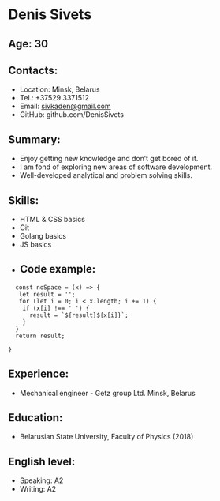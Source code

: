 # Denis Sivets
## Age: 30
## Contacts:
 * Location: Minsk, Belarus
 * Tel.: +37529 3371512
 * Email: sivkaden@gmail.com
 * GitHub: github.com/DenisSivets
## Summary:
 * Enjoy getting new knowledge and don’t get bored of it.
 * I am fond of exploring new areas of software development.
 * Well-developed analytical and problem solving skills.
## Skills:
 * HTML & CSS basics
 * Git
 * Golang basics
 * JS basics
* ## Code example:
```
  const noSpace = (x) => {
   let result = '';
   for (let i = 0; i < x.length; i += 1) {
    if (x[i] !== ' ') {
      result = `${result}${x[i]}`;
    }
  }
  return result;

}
```
## Experience:
 * Mechanical engineer - Getz group Ltd. Minsk, Belarus
## Education:
 * Belarusian State University, Faculty of Physics (2018)
## English level:
 * Speaking: A2
 * Writing: A2